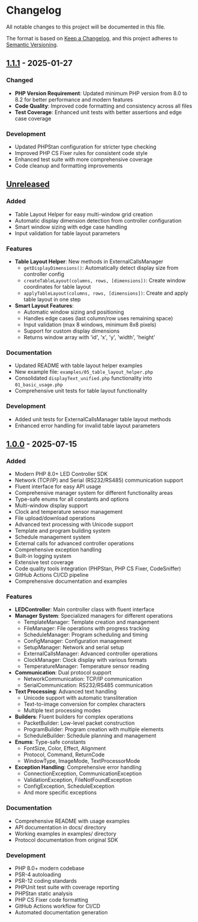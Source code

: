 # Changelog

All notable changes to this project will be documented in this file.

The format is based on [Keep a Changelog](https://keepachangelog.com/en/1.0.0/),
and this project adheres to [Semantic Versioning](https://semver.org/spec/v2.0.0.html).

## [1.1.1] - 2025-01-27

### Changed
- **PHP Version Requirement**: Updated minimum PHP version from 8.0 to 8.2 for better performance and modern features
- **Code Quality**: Improved code formatting and consistency across all files
- **Test Coverage**: Enhanced unit tests with better assertions and edge case coverage

### Development
- Updated PHPStan configuration for stricter type checking
- Improved PHP CS Fixer rules for consistent code style
- Enhanced test suite with more comprehensive coverage
- Code cleanup and formatting improvements

## [Unreleased]

### Added
- Table Layout Helper for easy multi-window grid creation
- Automatic display dimension detection from controller configuration
- Smart window sizing with edge case handling
- Input validation for table layout parameters

### Features
- **Table Layout Helper**: New methods in ExternalCallsManager
  - `getDisplayDimensions()`: Automatically detect display size from controller config
  - `createTableLayout(columns, rows, [dimensions])`: Create window coordinates for table layout
  - `applyTableLayout(columns, rows, [dimensions])`: Create and apply table layout in one step
- **Smart Layout Features**:
  - Automatic window sizing and positioning
  - Handles edge cases (last column/row uses remaining space)
  - Input validation (max 8 windows, minimum 8x8 pixels)
  - Support for custom display dimensions
  - Returns window array with 'id', 'x', 'y', 'width', 'height'

### Documentation
- Updated README with table layout helper examples
- New example file: `examples/05_table_layout_helper.php`
- Consolidated `displayText_unified.php` functionality into `01_basic_usage.php`
- Comprehensive unit tests for table layout functionality

### Development
- Added unit tests for ExternalCallsManager table layout methods
- Enhanced error handling for invalid table layout parameters

## [1.0.0] - 2025-07-15

### Added
- Modern PHP 8.0+ LED Controller SDK
- Network (TCP/IP) and Serial (RS232/RS485) communication support
- Fluent interface for easy API usage
- Comprehensive manager system for different functionality areas
- Type-safe enums for all constants and options
- Multi-window display support
- Clock and temperature sensor management
- File upload/download operations
- Advanced text processing with Unicode support
- Template and program building system
- Schedule management system
- External calls for advanced controller operations
- Comprehensive exception handling
- Built-in logging system
- Extensive test coverage
- Code quality tools integration (PHPStan, PHP CS Fixer, CodeSniffer)
- GitHub Actions CI/CD pipeline
- Comprehensive documentation and examples

### Features
- **LEDController**: Main controller class with fluent interface
- **Manager System**: Specialized managers for different operations
  - TemplateManager: Template creation and management
  - FileManager: File operations with progress tracking
  - ScheduleManager: Program scheduling and timing
  - ConfigManager: Configuration management
  - SetupManager: Network and serial setup
  - ExternalCallsManager: Advanced controller operations
  - ClockManager: Clock display with various formats
  - TemperatureManager: Temperature sensor reading
- **Communication**: Dual protocol support
  - NetworkCommunication: TCP/IP communication
  - SerialCommunication: RS232/RS485 communication
- **Text Processing**: Advanced text handling
  - Unicode support with automatic transliteration
  - Text-to-image conversion for complex characters
  - Multiple text processing modes
- **Builders**: Fluent builders for complex operations
  - PacketBuilder: Low-level packet construction
  - ProgramBuilder: Program creation with multiple elements
  - ScheduleBuilder: Schedule planning and management
- **Enums**: Type-safe constants
  - FontSize, Color, Effect, Alignment
  - Protocol, Command, ReturnCode
  - WindowType, ImageMode, TextProcessorMode
- **Exception Handling**: Comprehensive error handling
  - ConnectionException, CommunicationException
  - ValidationException, FileNotFoundException
  - ConfigException, ScheduleException
  - And more specific exceptions

### Documentation
- Comprehensive README with usage examples
- API documentation in docs/ directory
- Working examples in examples/ directory
- Protocol documentation from original SDK

### Development
- PHP 8.0+ modern codebase
- PSR-4 autoloading
- PSR-12 coding standards
- PHPUnit test suite with coverage reporting
- PHPStan static analysis
- PHP CS Fixer code formatting
- GitHub Actions workflow for CI/CD
- Automated documentation generation

[Unreleased]: https://github.com/arturas88/led-controller-sdk/compare/v1.1.1...HEAD
[1.1.1]: https://github.com/arturas88/led-controller-sdk/compare/v1.1.0...v1.1.1
[1.1.0]: https://github.com/arturas88/led-controller-sdk/compare/v1.0.0...v1.1.0
[1.0.0]: https://github.com/arturas88/led-controller-sdk/releases/tag/v1.0.0 